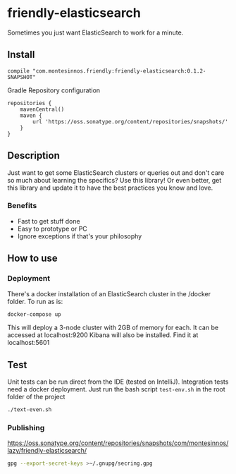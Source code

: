 # friendly-elasticsearch
Sometimes you just want ElasticSearch to work for a minute. 

## Install

```
compile "com.montesinnos.friendly:friendly-elasticsearch:0.1.2-SNAPSHOT"
```

Gradle Repository configuration
```
repositories {
    mavenCentral()
    maven {
        url 'https://oss.sonatype.org/content/repositories/snapshots/'
    }
}
```

## Description
Just want to get some ElasticSearch clusters or queries out and don't care so much about learning the specifics?
Use this library! Or even better, get this library and update it to have the best practices you know and love.

### Benefits
* Fast to get stuff done
* Easy to prototype or PC
* Ignore exceptions if that's your philosophy

## How to use

### Deployment

There's a docker installation of an ElasticSearch cluster in the /docker folder.
To run as is:
```bash
docker-compose up
```

This will deploy a 3-node cluster with 2GB of memory for each. It can be accessed at localhost:9200
Kibana will also be installed. Find it at localhost:5601


## Test
Unit tests can be run direct from the IDE (tested on IntelliJ).
Integration tests need a docker deployment. Just run the bash script `test-env.sh` in the root folder of the project
```bash
./text-even.sh

```

### Publishing
https://oss.sonatype.org/content/repositories/snapshots/com/montesinnos/lazy/friendly-elasticsearch/
```bash
gpg --export-secret-keys >~/.gnupg/secring.gpg
```
